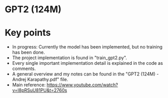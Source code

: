 # GPT2 (124M)
# Key points
- In progress: Currently the model has been implemented, but no training has been done.
- The project implementation is found in "train_gpt2.py".
- Every single important implementation detail is explained in the code as comments.
- A general overview and my notes can be found in the "GPT2 (124M) - Andrej Karapathy.pdf" file.
- Main reference: https://www.youtube.com/watch?v=l8pRSuU81PU&t=2760s
